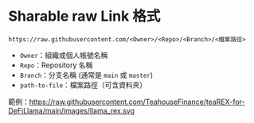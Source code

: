 # Sharable raw Link 格式
```
https://raw.githubusercontent.com/<Owner>/<Repo>/<Branch>/<檔案路徑>
```

- `Owner`：組織或個人帳號名稱
- `Repo`：Repository 名稱
- `Branch`：分支名稱 (通常是 `main` 或 `master`)
- `path-to-file`：檔案路徑（可含資料夾）

範例：https://raw.githubusercontent.com/TeahouseFinance/teaREX-for-DeFiLlama/main/images/llama_rex.svg
